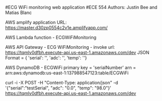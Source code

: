 #ECG WiFi monitoring web application
#ECE 554
Authors: Justin Bee and Matias Blanc

AWS amplify application
URL: https://master.d30zp0554c2v1e.amplifyapp.com/

AWS Lambda function - ECGWiFiMonitoring

AWS API Gateway - ECG WiFiMonitoring - invoke url: https://tqmlv0dfbh.execute-api.us-east-1.amazonaws.com/dev
JSON Format = { 'serial': '', 'adc': '', 'temp': ''}

AWS DynamoDB - ECGWiFi 
primary key = 'serialNumber'
arn = arn:aws:dynamodb:us-east-1:137988547123:table/ECGWiFi

curl -i -X POST -H "Content-Type: application/json" -d '{"serial":"testSerial", "adc": "0.0", "temp": "98.0"}' https://tqmlv0dfbh.execute-api.us-east-1.amazonaws.com/dev

